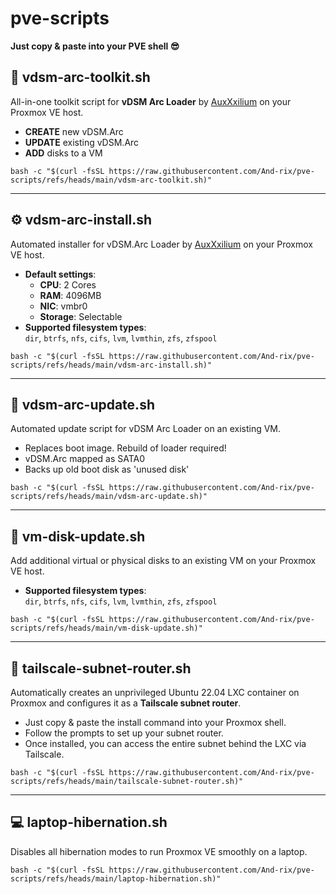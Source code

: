 # pve-scripts 

**Just copy & paste into your PVE shell 😎**

## 🧰 **vdsm-arc-toolkit.sh**

All-in-one toolkit script for **vDSM Arc Loader** by [AuxXxilium](https://github.com/AuxXxilium) on your Proxmox VE host.

- **CREATE** new vDSM.Arc
- **UPDATE** existing vDSM.Arc
- **ADD** disks to a VM

```shell
bash -c "$(curl -fsSL https://raw.githubusercontent.com/And-rix/pve-scripts/refs/heads/main/vdsm-arc-toolkit.sh)"
```

---

## ⚙️ **vdsm-arc-install.sh**

Automated installer for vDSM.Arc Loader by [AuxXxilium](https://github.com/AuxXxilium) on your Proxmox VE host.

- **Default settings**:  
  - **CPU**: 2 Cores  
  - **RAM**: 4096MB  
  - **NIC**: vmbr0  
  - **Storage**: Selectable
- **Supported filesystem types**:  
  `dir`, `btrfs`, `nfs`, `cifs`, `lvm`, `lvmthin`, `zfs`, `zfspool`   
  
```shell
bash -c "$(curl -fsSL https://raw.githubusercontent.com/And-rix/pve-scripts/refs/heads/main/vdsm-arc-install.sh)"
```

---

## 🔄 **vdsm-arc-update.sh**

Automated update script for vDSM Arc Loader on an existing VM.
- Replaces boot image. Rebuild of loader required!
- vDSM.Arc mapped as SATA0
- Backs up old boot disk as 'unused disk'
  
```shell
bash -c "$(curl -fsSL https://raw.githubusercontent.com/And-rix/pve-scripts/refs/heads/main/vdsm-arc-update.sh)"
```

---

## 💾 vm-disk-update.sh

Add additional virtual or physical disks to an existing VM on your Proxmox VE host.  

- **Supported filesystem types**:  
  `dir`, `btrfs`, `nfs`, `cifs`, `lvm`, `lvmthin`, `zfs`, `zfspool`   
  
```shell
bash -c "$(curl -fsSL https://raw.githubusercontent.com/And-rix/pve-scripts/refs/heads/main/vm-disk-update.sh)"
```

---

## 🔗 tailscale-subnet-router.sh

Automatically creates an unprivileged Ubuntu 22.04 LXC container on Proxmox and configures it as a **Tailscale subnet router**.

- Just copy & paste the install command into your Proxmox shell.
- Follow the prompts to set up your subnet router.
- Once installed, you can access the entire subnet behind the LXC via Tailscale.
  
```shell
bash -c "$(curl -fsSL https://raw.githubusercontent.com/And-rix/pve-scripts/refs/heads/main/tailscale-subnet-router.sh)"
```

---

## 💻 laptop-hibernation.sh

Disables all hibernation modes to run Proxmox VE smoothly on a laptop. 
  
```shell
bash -c "$(curl -fsSL https://raw.githubusercontent.com/And-rix/pve-scripts/refs/heads/main/laptop-hibernation.sh)"
```
